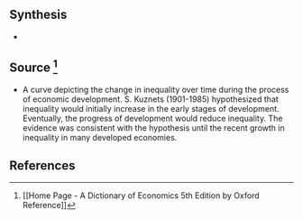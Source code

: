 ## Synthesis
- 
## Source [^1]
- A curve depicting the change in inequality over time during the process of economic development. S. Kuznets (1901-1985) hypothesized that inequality would initially increase in the early stages of development. Eventually, the progress of development would reduce inequality. The evidence was consistent with the hypothesis until the recent growth in inequality in many developed economies.
## References

[^1]: [[Home Page - A Dictionary of Economics 5th Edition by Oxford Reference]]
